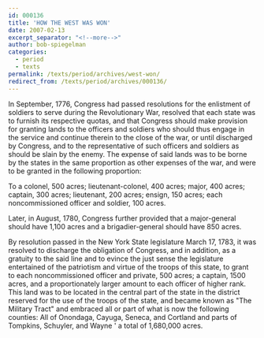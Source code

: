 ```yaml
---
id: 000136
title: 'HOW THE WEST WAS WON'
date: 2007-02-13
excerpt_separator: "<!--more-->"
author: bob-spiegelman
categories:
  - period
  - texts
permalink: /texts/period/archives/west-won/
redirect_from: /texts/period/archives/000136/
---
```


In September, 1776, Congress had passed resolutions for the enlistment of soldiers to serve during the Revolutionary War, resolved that each state was to furnish its respective quotas, and that Congress should make provision for granting lands to the officers and soldiers who should thus engage in the service and continue therein to the close of the war, or until discharged by Congress, and to the representative of such officers and soldiers as should be slain by the enemy. The expense of said lands was to be borne by the states in the same proportion as other expenses of the war, and were to be granted in the following proportion:

To a colonel, 500 acres; lieutenant-colonel, 400 acres; major, 400 acres; captain, 300 acres; lieutenant, 200 acres; ensign, 150 acres; each noncommissioned officer and soldier, 100 acres.

Later, in August, 1780, Congress further provided that a major-general should have 1,100 acres and a brigadier-general should have 850 acres.

By resolution passed in the New York State legislature March 17, 1783, it was resolved to discharge the obligation of Congress, and in addition, as a gratuity to the said line and to evince the just sense the legislature entertained of the patriotism and virtue of the troops of this state, to grant to each noncommissioned officer and private, 500 acres; a captain, 1500 acres, and a proportionately larger amount to each officer of higher rank. This land was to be located in the central part of the state in the district reserved for the use of the troops of the state, and became known as "The Military Tract" and embraced all or part of what is now the following counties: All of Onondaga, Cayuga, Seneca, and Cortland and parts of Tompkins, Schuyler, and Wayne ' a total of 1,680,000 acres.

